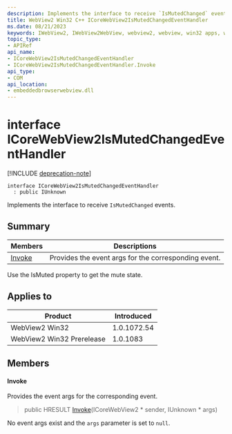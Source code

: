 ```yaml
---
description: Implements the interface to receive `IsMutedChanged` events.
title: WebView2 Win32 C++ ICoreWebView2IsMutedChangedEventHandler
ms.date: 08/21/2023
keywords: IWebView2, IWebView2WebView, webview2, webview, win32 apps, win32, edge, ICoreWebView2, ICoreWebView2Controller, browser control, edge html, ICoreWebView2IsMutedChangedEventHandler
topic_type: 
- APIRef
api_name:
- ICoreWebView2IsMutedChangedEventHandler
- ICoreWebView2IsMutedChangedEventHandler.Invoke
api_type:
- COM
api_location:
- embeddedbrowserwebview.dll
---
```


# interface ICoreWebView2IsMutedChangedEventHandler

[!INCLUDE [deprecation-note](../includes/deprecation-note.md)]

```
interface ICoreWebView2IsMutedChangedEventHandler
  : public IUnknown
```

Implements the interface to receive `IsMutedChanged` events.

## Summary

 Members                        | Descriptions
--------------------------------|---------------------------------------------
[Invoke](#invoke) | Provides the event args for the corresponding event.

Use the IsMuted property to get the mute state.

## Applies to

Product                         | Introduced
--------------------------------|---------------------------------------------
WebView2 Win32            |    1.0.1072.54
WebView2 Win32 Prerelease |    1.0.1083

## Members

#### Invoke

Provides the event args for the corresponding event.

> public HRESULT [Invoke](#invoke)(ICoreWebView2 * sender, IUnknown * args)

No event args exist and the `args` parameter is set to `null`.

